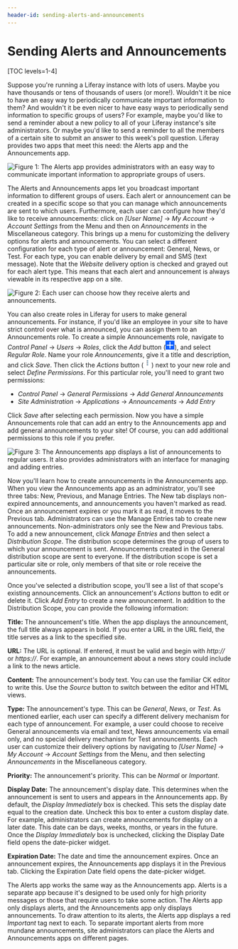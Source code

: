 ```yaml
---
header-id: sending-alerts-and-announcements
---
```


# Sending Alerts and Announcements

[TOC levels=1-4]

Suppose you're running a Liferay instance with lots of users. Maybe you have 
thousands or tens of thousands of users (or more!). Wouldn't it be nice to have 
an easy way to periodically communicate important information to them? And 
wouldn't it be even nicer to have easy ways to periodically send information to 
specific groups of users? For example, maybe you'd like to send a reminder about 
a new policy to all of your Liferay instance's site administrators. Or maybe 
you'd like to send a reminder to all the members of a certain site to submit an 
answer to this week's poll question. Liferay provides two apps that meet this 
need: the Alerts app and the Announcements app. 

![Figure 1: The Alerts app provides administrators with an easy way to communicate important information to appropriate groups of users.](../../../images/alerts-app.png)

The Alerts and Announcements apps let you broadcast important information to
different groups of users. Each alert or announcement can be created in a
specific scope so that you can manage which announcements are sent to which
users. Furthermore, each user can configure how they'd like to receive 
announcements: click on *[User Name]* &rarr; *My Account* &rarr; *Account 
Settings* from the Menu and then on *Announcements* in the Miscellaneous 
category. This brings up a menu for customizing the delivery options for alerts 
and announcements. You can select a different configuration for each type of 
alert or announcement: General, News, or Test. For each type, you can enable 
delivery by email and SMS (text message). Note that the *Website* delivery 
option is checked and grayed out for each alert type. This means that each alert 
and announcement is always viewable in its respective app on a site. 

![Figure 2: Each user can choose how they receive alerts and announcements.](../../../images/announcements-delivery.png)

You can also create roles in Liferay for users to make general announcements. 
For instance, if you'd like an employee in your site to have strict control over 
what is announced, you can assign them to an Announcements role. To create a 
simple Announcements role, navigate to *Control Panel* &rarr; *Users* &rarr; 
*Roles*, click the *Add* button 
(![Add](../../../images/icon-add.png)), and select *Regular Role*. Name your 
role *Announcements*, give it a title and description, and click *Save*. Then 
click the *Actions* button 
(![Actions](../../../images/icon-actions.png)) next to your new role and select 
*Define Permissions*. For this particular role, you'll need to grant two 
permissions: 

- *Control Panel* &rarr; *General Permissions* &rarr; *Add General 
  Announcements*
- *Site Administration* &rarr; *Applications* &rarr; *Announcements* &rarr; *Add 
  Entry*

Click *Save* after selecting each permission. Now you have a simple 
Announcements role that can add an entry to the Announcements app and add 
general announcements to your site! Of course, you can add additional 
permissions to this role if you prefer. 

![Figure 3: The Announcements app displays a list of announcements to regular users. It also provides administrators with an interface for managing and adding entries.](../../../images/announcements-app.png)

Now you'll learn how to create announcements in the Announcements app. When you
view the Announcements app as an administrator, you'll see three tabs: New, 
Previous, and Manage Entries. The New tab displays non-expired announcements, 
and announcements you haven't marked as read. Once an announcement expires or 
you mark it as read, it moves to the Previous tab. Administrators can use the 
Manage Entries tab to create new announcements. Non-administrators only see the 
New and Previous tabs. To add a new announcement, click *Manage Entries* and 
then select a *Distribution Scope*. The distribution scope determines the group
of users to which your announcement is sent. Announcements created in the
General distribution scope are sent to everyone. If the distribution scope is
set a particular site or role, only members of that site or role receive the
announcements. 

Once you've selected a distribution scope, you'll see a list of that scope's 
existing announcements. Click an announcement's *Actions* button to edit or 
delete it. Click *Add Entry* to create a new announcement. In addition to the 
Distribution Scope, you can provide the following information: 

**Title:** The announcement's title. When the app displays the announcement, the 
full title always appears in bold. If you enter a URL in the URL field, the 
title serves as a link to the specified site. 

**URL:** The URL is optional. If entered, it must be valid and begin with 
*http://* or *https://*. For example, an announcement about a news story could 
include a link to the news article. 

**Content:** The announcement's body text. You can use the familiar CK editor to
write this. Use the *Source* button to switch between the editor and HTML views.

**Type:** The announcement's type. This can be *General*, *News*, or *Test*. As 
mentioned earlier, each user can specify a different delivery mechanism for each 
type of announcement. For example, a user could choose to receive General 
announcements via email and text,  News announcements via email only, and no 
special delivery mechanism for Test announcements. Each user can customize their 
delivery options by navigating to *[User Name]* &rarr; *My Account* &rarr; 
*Account Settings* from the Menu, and then selecting *Announcements* in the 
Miscellaneous category. 

**Priority:** The announcement's priority. This can be *Normal* or *Important*.

**Display Date:** The announcement's display date. This determines when the 
announcement is sent to users and appears in the Announcements app. By default, 
the *Display Immediately* box is checked. This sets the display date equal to 
the creation date. Uncheck this box to enter a custom display date. For example, 
administrators can create announcements for display on a later date. This date 
can be days, weeks, months, or years in the future. Once the *Display 
Immediately* box is unchecked, clicking the Display Date field opens the 
date-picker widget. 

**Expiration Date:** The date and time the announcement expires. Once an 
announcement expires, the Announcements app displays it in the Previous tab. 
Clicking the Expiration Date field opens the date-picker widget. 

The Alerts app works the same way as the Announcements app. Alerts is a separate 
app because it's designed to be used only for high priority messages or those 
that require users to take some action. The Alerts app only displays alerts, and 
the Announcements app only displays announcements. To draw attention to its 
alerts, the Alerts app displays a red *Important* tag next to each. To separate 
important alerts from more mundane announcements, site administrators can place 
the Alerts and Announcements apps on different pages. 
